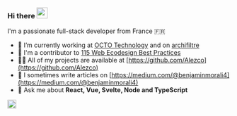 ### Hi there <img src="https://media.giphy.com/media/hvRJCLFzcasrR4ia7z/giphy.gif" alt="wave" width="25px" height="25px">

I'm a passionate full-stack developer from France 🇫🇷

- 🔭 I’m currently working at [OCTO Technology](https://github.com/octo-technology) and on [archifiltre](https://github.com/SocialGouv/archifiltre-docs)
- 🌱 I'm a contributor to [115 Web Ecodesign Best Practices](https://github.com/cnumr/best-practices)
- 👨‍💻 All of my projects are available at [https://github.com/Alezco](https://github.com/Alezco)
- 📝 I sometimes write articles on [https://medium.com/@benjaminmorali4](https://medium.com/@benjaminmorali4)
- 💬 Ask me about **React, Vue, Svelte, Node and TypeScript**

<a href="https://www.linkedin.com/in/benjamin-morali/"><img height="20" alt="linkedin-icon" src="https://user-images.githubusercontent.com/12464404/194714767-6e74f3e4-33b7-49d7-88e5-5469f147d891.svg" /></a>
